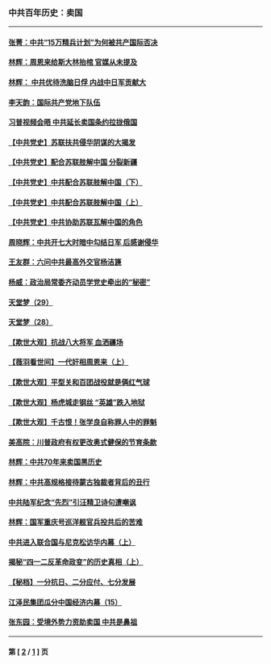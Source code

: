 ### 中共百年历史：卖国
---
#### [张菁：中共“15万精兵计划”为何被共产国际否决](../../pages/nf1176117/n13967677.md?05160430) 
#### [林辉：周恩来给斯大林抬棺 官媒从未提及](../../pages/nf1176117/n13961173.md?05160430) 
#### [林辉： 中共优待洗脑日俘 内战中日军贡献大](../../pages/nf1176117/n13624644.md?05160430) 
#### [李天韵：国际共产党地下队伍](../../pages/nf1176117/n13611808.md?05160430) 
#### [习普视频会晤 中共延长卖国条约拉拢俄国](../../pages/nf1176117/n13060971.md?05160430) 
#### [【中共党史】苏联扶共侵华阴谋的大揭发](../../pages/nf1176117/n13056050.md?05160430) 
#### [【中共党史】配合苏联肢解中国 分裂新疆](../../pages/nf1176117/n13040700.md?05160430) 
#### [【中共党史】中共配合苏联肢解中国（下）](../../pages/nf1176117/n13035660.md?05160430) 
#### [【中共党史】中共配合苏联肢解中国（上）](../../pages/nf1176117/n13030262.md?05160430) 
#### [【中共党史】中共协助苏联瓦解中国的角色](../../pages/nf1176117/n13018109.md?05160430) 
#### [周晓辉：中共开七大时暗中勾结日军 后感谢侵华](../../pages/nf1176117/n12921960.md?05160430) 
#### [王友群：六问中共最高外交官杨洁篪](../../pages/nf1176117/n12836495.md?05160430) 
#### [杨威：政治局常委齐动员学党史牵出的“秘密”](../../pages/nf1176117/n12764642.md?05160430) 
#### [天堂梦（29）](../../pages/nf1176117/n12408465.md?05160430) 
#### [天堂梦（28）](../../pages/nf1176117/n12408309.md?05160430) 
#### [【欺世大观】抗战八大将军 血洒疆场](../../pages/nf1176117/n12357044.md?05160430) 
#### [【薇羽看世间】一代奸相周恩来（上）](../../pages/nf1176117/n12401109.md?05160430) 
#### [【欺世大观】平型关和百团战役就是俩红气球](../../pages/nf1176117/n12359157.md?05160430) 
#### [【欺世大观】杨虎城走钢丝 “英雄”跌入地狱](../../pages/nf1176117/n12358840.md?05160430) 
#### [【欺世大观】千古恨！张学良自称罪人中的罪魁](../../pages/nf1176117/n12358629.md?05160430) 
#### [美高院：川普政府有权更改奥式健保的节育条款](../../pages/nf1176117/n12242171.md?05160430) 
#### [林辉：中共70年来卖国黑历史](../../pages/nf1176117/n11552181.md?05160430) 
#### [林辉：中共高规格接待蒙古独裁者背后的丑行](../../pages/nf1176117/n11225005.md?05160430) 
#### [中共陆军纪念“先烈”引汪精卫诗句遭嘲讽](../../pages/nf1176117/n11153345.md?05160430) 
#### [林辉：国军重庆号巡洋舰官兵投共后的苦难](../../pages/nf1176117/n10997801.md?05160430) 
#### [中共进入联合国与尼克松访华内幕（上）](../../pages/nf1176117/n10138788.md?05160430) 
#### [揭秘“四一二反革命政变”的历史真相（上）](../../pages/nf1176117/n9996650.md?05160430) 
#### [【秘档】一分抗日、二分应付、七分发展](../../pages/nf1176117/n9331484.md?05160430) 
#### [江泽民集团瓜分中国经济内幕（15）](../../pages/nf1176117/n9268584.md?05160430) 
#### [张东园：受境外势力资助卖国 中共是鼻祖](../../pages/nf1176117/n9272480.md?05160430) 

---
#### 第 [ [2](./2.md?05160430) / [1](./1.md?05160430) ] 页
